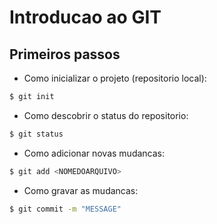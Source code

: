# Introducao ao GIT

## Primeiros passos

- Como inicializar o projeto (repositorio local):

```bash
$ git init
```

- Como descobrir o status do repositorio:

```bash
$ git status
```

- Como adicionar novas mudancas:

```bash
$ git add <NOMEDOARQUIVO>
```

- Como gravar as mudancas:

```bash
$ git commit -m "MESSAGE"
```
